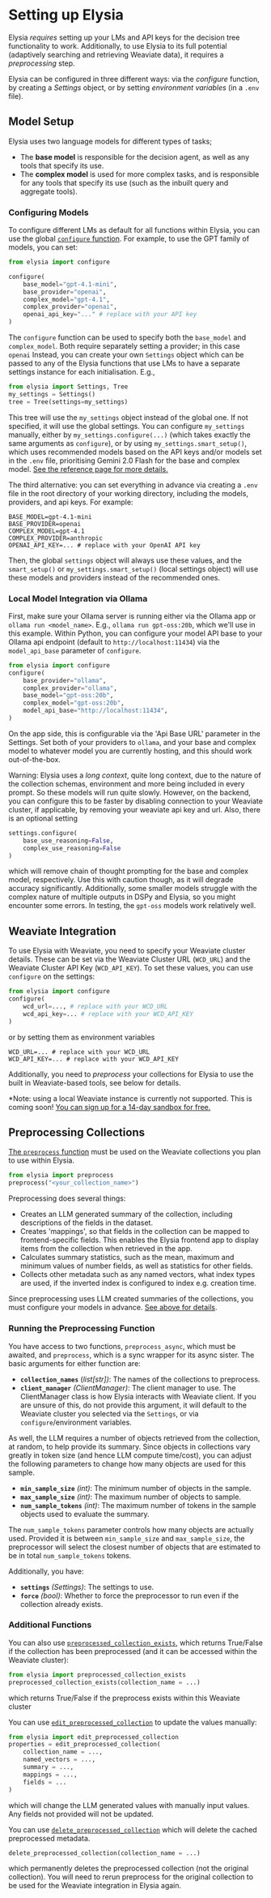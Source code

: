 
# Setting up Elysia

Elysia _requires_ setting up your LMs and API keys for the decision tree functionality to work. Additionally, to use Elysia to its full potential (adaptively searching and retrieving Weaviate data), it requires a _preprocessing_ step.

Elysia can be configured in three different ways: via the _configure_ function, by creating a _Settings_ object, or by setting _environment variables_ (in a `.env` file).

## Model Setup

Elysia uses two language models for different types of tasks;

* The **base model** is responsible for the decision agent, as well as any tools that specify its use.
* The **complex model** is used for more complex tasks, and is responsible for any tools that specify its use (such as the inbuilt query and aggregate tools).


### Configuring Models

To configure different LMs as default for all functions within Elysia, you can use the global [`configure` function](Reference/Settings.md#elysia.config.configure). For example, to use the GPT family of models, you can set:

```python
from elysia import configure

configure(
    base_model="gpt-4.1-mini",
    base_provider="openai",
    complex_model="gpt-4.1",
    complex_provider="openai",
    openai_api_key="..." # replace with your API key
)
```
The `configure` function can be used to specify both the `base_model` and `complex_model`. Both require separately setting a provider; in this case `openai` Instead, you can create your own `Settings` object which can be passed to any of the Elysia functions that use LMs to have a separate settings instance for each initialisation. E.g.,

```python
from elysia import Settings, Tree
my_settings = Settings()
tree = Tree(settings=my_settings)
```
This tree will use the `my_settings` object instead of the global one. If not specified, it will use the global settings. You can configure `my_settings` manually, either by `my_settings.configure(...)` (which takes exactly the same arguments as `configure`), or by using `my_settings.smart_setup()`, which uses recommended models based on the API keys and/or models set in the `.env` file, prioritising Gemini 2.0 Flash for the base and complex model. [See the reference page for more details.](Reference/Settings.md#elysia.config.Settings)

The third alternative: you can set everything in advance via creating a `.env` file in the root directory of your working directory, including the models, providers, and api keys. For example:

```
BASE_MODEL=gpt-4.1-mini
BASE_PROVIDER=openai
COMPLEX_MODEL=gpt-4.1
COMPLEX_PROVIDER=anthropic
OPENAI_API_KEY=... # replace with your OpenAI API key
```

Then, the global `settings` object will always use these values, and the `smart_setup()` or `my_settings.smart_setup()` (local settings object) will use these models and providers instead of the recommended ones.

### Local Model Integration via Ollama

First, make sure your Ollama server is running either via the Ollama app or `ollama run <model_name>`. E.g., `ollama run gpt-oss:20b`, which we'll use in this example. Within Python, you can configure your model API base to your Ollama api endpoint (default to `http://localhost:11434`) via the `model_api_base` parameter of `configure`.

```python 
from elysia import configure
configure(
    base_provider="ollama",
    complex_provider="ollama",
    base_model="gpt-oss:20b",
    complex_model="gpt-oss:20b",
    model_api_base="http://localhost:11434",
)
```

On the app side, this is configurable via the 'Api Base URL' parameter in the Settings. Set both of your providers to `ollama`, and your base and complex model to whatever model you are currently hosting, and this should work out-of-the-box.

Warning: Elysia uses a *long context*, quite long context, due to the nature of the collection schemas, environment and more being included in every prompt. So these models will run quite slowly. However, on the backend, you can configure this to be faster by disabling connection to your Weaviate cluster, if applicable, by removing your weaviate api key and url. Also, there is an optional setting
```python
settings.configure(
	base_use_reasoning=False,
	complex_use_reasoning=False
)
```
which will remove chain of thought prompting for the base and complex model, respectively. Use this with caution though, as it will degrade accuracy significantly. Additionally, some smaller models struggle with the complex nature of multiple outputs in DSPy and Elysia, so you might encounter some errors. In testing, the `gpt-oss` models work relatively well.

## Weaviate Integration

To use Elysia with Weaviate, you need to specify your Weaviate cluster details. These can be set via the Weaviate Cluster URL (`WCD_URL`) and the Weaviate Cluster API Key (`WCD_API_KEY`). To set these values, you can use `configure` on the settings:
```python
from elysia import configure
configure(
    wcd_url=..., # replace with your WCD_URL
    wcd_api_key=... # replace with your WCD_API_KEY
)
```
or by setting them as environment variables
```
WCD_URL=... # replace with your WCD_URL
WCD_API_KEY=... # replace with your WCD_API_KEY
```

Additionally, you need to _preprocess_ your collections for Elysia to use the built in Weaviate-based tools, see below for details.

*Note: using a local Weaviate instance is currently not supported. This is coming soon! [You can sign up for a 14-day sandbox for free.](https://weaviate.io/deployment/serverless)

## Preprocessing Collections

[The `preprocess` function](Reference/Preprocessor.md) must be used on the Weaviate collections you plan to use within Elysia. 

```python
from elysia import preprocess
preprocess("<your_collection_name>")
```

Preprocessing does several things:

- Creates an LLM generated summary of the collection, including descriptions of the fields in the dataset.
- Creates 'mappings', so that fields in the collection can be mapped to frontend-specific fields. This enables the Elysia frontend app to display items from the collection when retrieved in the app.
- Calculates summary statistics, such as the mean, maximum and minimum values of number fields, as well as statistics for other fields.
- Collects other metadata such as any named vectors, what index types are used, if the inverted index is configured to index e.g. creation time.

Since preprocessing uses LLM created summaries of the collections, you must configure your models in advance. [See above for details](#model-setup).

### Running the Preprocessing Function

You have access to two functions, `preprocess_async`, which must be awaited, and `preprocess`, which is a sync wrapper for its async sister. The basic arguments for either function are:

- **`collection_names`** (*list[str])*: The names of the collections to preprocess.
- **`client_manager`** *(ClientManager)*: The client manager to use.
    The ClientManager class is how Elysia interacts with Weaviate client.
    If you are unsure of this, do not provide this argument, it will default to the Weaviate cluster you selected via the `Settings`, or via `configure`/environment variables.

As well, the LLM requires a number of objects retrieved from the collection, at random, to help provide its summary. Since objects in collections vary greatly in token size (and hence LLM compute time/cost), you can adjust the following parameters to change how many objects are used for this sample.

- **`min_sample_size`** *(int)*: The minimum number of objects in the sample.
- **`max_sample_size`** *(int)*: The maximum number of objects to sample.
- **`num_sample_tokens`** *(int)*: The maximum number of tokens in the sample objects used to evaluate the summary.

The `num_sample_tokens` parameter controls how many objects are actually used. Provided it is between `min_sample_size` and `max_sample_size`, the preprocessor will select the closest number of objects that are estimated to be in total `num_sample_tokens` tokens.

Additionally, you have:
- **`settings`** *(Settings)*: The settings to use.
- **`force`** *(bool)*: Whether to force the preprocessor to run even if the collection already exists.

### Additional Functions

You can also use [`preprocessed_collection_exists`](Reference/Preprocessor.md#elysia.preprocessing.collection.preprocessed_collection_exists), which returns True/False if the collection has been preprocessed (and it can be accessed within the Weaviate cluster):

```python
from elysia import preprocessed_collection_exists
preprocessed_collection_exists(collection_name = ...)
```
which returns True/False if the preprocess exists within this Weaviate cluster

You can use [`edit_preprocessed_collection`](Reference/Preprocessor.md#elysia.preprocessing.collection.edit_preprocessed_collection) to update the values manually:
```python
from elysia import edit_preprocessed_collection
properties = edit_preprocessed_collection(
    collection_name = ...,
    named_vectors = ...,
    summary = ...,
    mappings = ...,
    fields = ...
)
```
which will change the LLM generated values with manually input values. Any fields not provided will not be updated.

You can use [`delete_preprocessed_collection`](Reference/Preprocessor.md#elysia.preprocessing.collection.delete_preprocessed_collection) which will delete the cached preprocessed metadata.

```python
delete_preprocessed_collection(collection_name = ...) 
```
which permanently deletes the preprocessed collection (not the original collection). You will need to rerun preprocess for the original collection to be used for the Weaviate integration in Elysia again.
